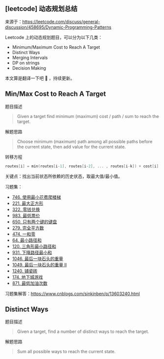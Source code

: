 ## [leetcode] 动态规划总结

来源于：https://leetcode.com/discuss/general-discussion/458695/Dynamic-Programming-Patterns

Leetcode 上的动态规划题目，可以分为以下几类：

+ Minimum/Maximum Cost to Reach A Target
+ Distinct Ways
+ Merging Intervals
+ DP on strings
+ Decision Making

本文算是翻译一下吧 🙂 ，持续更新。

## Min/Max Cost to Reach A Target

题目描述

> Given a target find minimum (maximum) cost / path / sum to reach the target.

解题思路

> Choose minimum (maximum) path among all possible paths before the current state, then add value for the current state.

转移方程

```cpp
routes[i] = min(routes[i-1], routes[i-2], ... , routes[i-k]) + cost[i]
```

关键点：找出当前状态所依赖的历史状态，取最大值/最小值。

习题集：

+ [746. 使用最小花费爬楼梯](https://leetcode-cn.com/problems/min-cost-climbing-stairs/)
+ [221. 最大正方形](https://leetcode-cn.com/problems/maximal-square/)
+ [322. 零钱兑换](https://leetcode-cn.com/problems/coin-change/)
+ [983. 最低票价](https://leetcode-cn.com/problems/minimum-cost-for-tickets/)
+ [650. 只有两个键的键盘](https://leetcode-cn.com/problems/2-keys-keyboard/)
+ [279. 完全平方数](https://leetcode-cn.com/problems/perfect-squares/)
+ [474. 一和零](https://leetcode-cn.com/problems/ones-and-zeroes/)
+ [64. 最小路径和](https://leetcode-cn.com/problems/minimum-path-sum/)
+ [120. 三角形最小路径和](https://leetcode-cn.com/problems/triangle/)
+ [931. 下降路径最小和](https://leetcode-cn.com/problems/minimum-falling-path-sum/)
+ [1046. 最后一块石头的重量](https://leetcode-cn.com/problems/last-stone-weight/)
+ [1049. 最后一块石头的重量 II](https://leetcode-cn.com/problems/last-stone-weight-ii/)
+ [1240. 铺瓷砖](https://leetcode-cn.com/problems/tiling-a-rectangle-with-the-fewest-squares/)
+ [174. 地下城游戏](https://leetcode-cn.com/problems/dungeon-game/)
+ [871. 最低加油次数](https://leetcode-cn.com/problems/minimum-number-of-refueling-stops/)

习题集解答：https://www.cnblogs.com/sinkinben/p/13603240.html

## Distinct Ways

题目描述

> Given a target, find a number of distinct ways to reach the target.

解题思路

> Sum all possible ways to reach the current state.